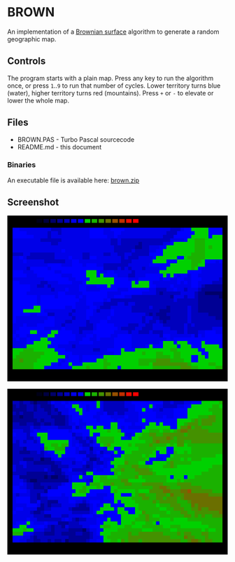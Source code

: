 # BROWN

An implementation of a [Brownian surface](https://en.wikipedia.org/wiki/Brownian_surface) algorithm to generate a random geographic map.

## Controls

The program starts with a plain map. Press any key to run the algorithm once, or press `1`..`9` to run that number of cycles. Lower territory turns blue (water), higher territory turns red (mountains). Press `+` or `-` to elevate or lower the whole map.

## Files

* BROWN.PAS - Turbo Pascal sourcecode
* README.md - this document

### Binaries

An executable file is available here: [brown.zip](http://turbo.elitepiraten.de/brown.zip)

## Screenshot

![screenshot from BROWN.PAS](BROWN1.PNG)

![screenshot from BROWN.PAS](BROWN2.PNG)
